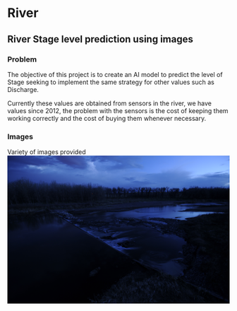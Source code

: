 # River 

## River Stage level prediction using images

### Problem
The objective of this project is to create an AI model to predict the level of Stage seeking to implement the same strategy for other values such as Discharge.

Currently these values are obtained from sensors in the river, we have values since 2012, the problem with the sensors is the cost of keeping them working correctly and the cost of buying them whenever necessary.

### Images
Variety of images provided
![Alt text](Images/StateLineWeir_20140427_Farrell_010.JPG?raw=true "Image")